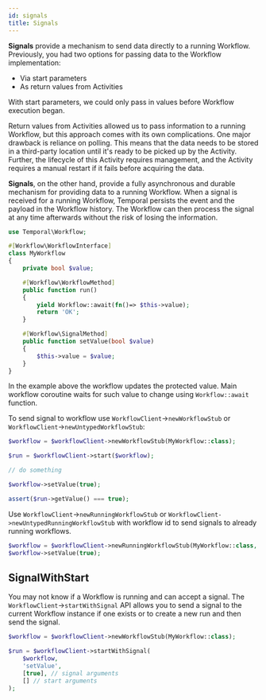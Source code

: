 ```yaml
---
id: signals
title: Signals
---
```


**Signals** provide a mechanism to send data directly to a running Workflow. Previously, you had
two options for passing data to the Workflow implementation:

* Via start parameters
* As return values from Activities

With start parameters, we could only pass in values before Workflow execution began.

Return values from Activities allowed us to pass information to a running Workflow, but this
approach comes with its own complications. One major drawback is reliance on polling. This means
that the data needs to be stored in a third-party location until it's ready to be picked up by
the Activity. Further, the lifecycle of this Activity requires management, and the Activity
requires a manual restart if it fails before acquiring the data.

**Signals**, on the other hand, provide a fully asynchronous and durable mechanism for providing data to
a running Workflow. When a signal is received for a running Workflow, Temporal persists the event
and the payload in the Workflow history. The Workflow can then process the signal at any time
afterwards without the risk of losing the information.

```php
use Temporal\Workflow;

#[Workflow\WorkflowInterface]
class MyWorkflow
{
    private bool $value;

    #[Workflow\WorkflowMethod]
    public function run()
    {
        yield Workflow::await(fn()=> $this->value);
        return 'OK';
    }    

    #[Workflow\SignalMethod]
    public function setValue(bool $value)
    {
        $this->value = $value;
    }
}
```

In the example above the workflow updates the protected value. Main workflow coroutine waits for such value to change using
`Workflow::await` function.

To send signal to workflow use `WorkflowClient`->`newWorkflowStub` or `WorkflowClient`->`newUntypedWorkflowStub`:

```php
$workflow = $workflowClient->newWorkflowStub(MyWorkflow::class);

$run = $workflowClient->start($workflow);

// do something

$workflow->setValue(true);

assert($run->getValue() === true);
```

Use `WorkflowClient`->`newRunningWorkflowStub` or `WorkflowClient->newUntypedRunningWorkflowStub` with workflow id to send
signals to already running workflows.

```php
$workflow = $workflowClient->newRunningWorkflowStub(MyWorkflow::class, 'workflowID');
$workflow->setValue(true);
```

## SignalWithStart

You may not know if a Workflow is running and can accept a signal. The
`WorkflowClient`->`startWithSignal` API
allows you to send a signal to the current Workflow instance if one exists or to create a new
run and then send the signal.

```php
$workflow = $workflowClient->newWorkflowStub(MyWorkflow::class);

$run = $workflowClient->startWithSignal(
    $workflow,
    'setValue',
    [true], // signal arguments
    [] // start arguments
);
```
